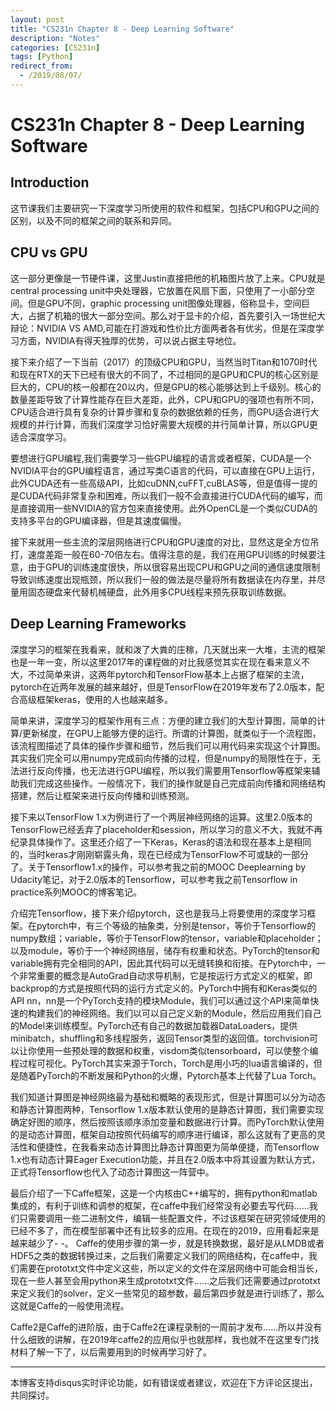 ```yaml
---
layout: post
title: "CS231n Chapter 8 - Deep Learning Software"
description: "Notes"
categories: [CS231n]
tags: [Python]
redirect_from:
  - /2019/08/07/
---
```


# CS231n Chapter 8 - Deep Learning Software      

## Introduction  

这节课我们主要研究一下深度学习所使用的软件和框架，包括CPU和GPU之间的区别，以及不同的框架之间的联系和异同。  

## CPU vs GPU  

这一部分更像是一节硬件课，这里Justin直接把他的机箱图片放了上来。CPU就是central processing unit中央处理器，它放置在风扇下面，只使用了一小部分空间。但是GPU不同，graphic processing unit图像处理器，俗称显卡，空间巨大，占据了机箱的很大一部分空间。那么对于显卡的介绍，首先要引入一场世纪大辩论：NVIDIA VS AMD,可能在打游戏和性价比方面两者各有优劣，但是在深度学习方面，NVIDIA有得天独厚的优势，可以说占据主导地位。  

接下来介绍了一下当前（2017）的顶级CPU和GPU，当然当时Titan和1070时代和现在RTX的天下已经有很大的不同了，不过相同的是GPU和CPU的核心区别是巨大的，CPU的核一般都在20以内，但是GPU的核心能够达到上千级别。核心的数量差距导致了计算性能存在巨大差距，此外，CPU和GPU的强项也有所不同，CPU适合进行具有复杂的计算步骤和复杂的数据依赖的任务，而GPU适合进行大规模的并行计算，而我们深度学习恰好需要大规模的并行简单计算，所以GPU更适合深度学习。  

要想进行GPU编程,我们需要学习一些GPU编程的语言或者框架，CUDA是一个NVIDIA平台的GPU编程语言，通过写类C语言的代码，可以直接在GPU上运行，此外CUDA还有一些高级API，比如cuDNN,cuFFT,cuBLAS等，但是值得一提的是CUDA代码非常复杂和困难，所以我们一般不会直接进行CUDA代码的编写，而是直接调用一些NVIDIA的官方包来直接使用。此外OpenCL是一个类似CUDA的支持多平台的GPU编译器，但是其速度偏慢。  

接下来就用一些主流的深层网络进行CPU和GPU速度的对比，显然这是全方位吊打，速度差距一般在60-70倍左右。值得注意的是，我们在用GPU训练的时候要注意，由于GPU的训练速度很快，所以很容易出现CPU和GPU之间的通信速度限制导致训练速度出现瓶颈，所以我们一般的做法是尽量将所有数据读在内存里，并尽量用固态硬盘来代替机械硬盘，此外用多CPU线程来预先获取训练数据。  

## Deep Learning Frameworks  

深度学习的框架在我看来，就和泼了大粪的庄稼，几天就出来一大堆，主流的框架也是一年一变，所以这里2017年的课程做的对比我感觉其实在现在看来意义不大，不过简单来讲，这两年pytorch和TensorFlow基本上占据了框架的主流，pytorch在近两年发展的越来越好，但是TensorFlow在2019年发布了2.0版本，配合高级框架keras，使用的人也越来越多。  

简单来讲，深度学习的框架作用有三点：方便的建立我们的大型计算图，简单的计算/更新梯度，在GPU上能够方便的运行。所谓的计算图，就类似于一个流程图，该流程图描述了具体的操作步骤和细节，然后我们可以用代码来实现这个计算图。其实我们完全可以用numpy完成前向传播的过程，但是numpy的局限性在于，无法进行反向传播，也无法进行GPU编程，所以我们需要用Tensorflow等框架来辅助我们完成这些操作。一般情况下，我们的操作就是自己完成前向传播和网络结构搭建，然后让框架来进行反向传播和训练预测。  

接下来以TensorFlow 1.x为例进行了一个两层神经网络的运算。这里2.0版本的TensorFlow已经丢弃了placeholder和session，所以学习的意义不大，我就不再纪录具体操作了。这里还介绍了一下Keras，Keras的语法和现在基本上是相同的，当时keras才刚刚崭露头角，现在已经成为TensorFlow不可或缺的一部分了。关于Tensorflow1.x的操作，可以参考我之前的MOOC Deeplearning by Udacity笔记，对于2.0版本的Tensorflow，可以参考我之前Tensorflow in practice系列MOOC的博客笔记。  

介绍完Tensorflow，接下来介绍pytorch，这也是我马上将要使用的深度学习框架。在pytorch中，有三个等级的抽象类，分别是tensor，等价于Tensorflow的numpy数组；variable，等价于TensorFlow的tensor，variable和placeholder；以及module，等价于一个神经网络层，储存有权重和状态。PyTorch的tensor和variable拥有完全相同的API，因此其代码可以无缝转换和衔接。在Pytorch中，一个非常重要的概念是AutoGrad自动求导机制，它是按运行方式定义的框架，即backprop的方式是按照代码的运行方式定义的。PyTorch中拥有和Keras类似的API nn，nn是一个PyTorch支持的模块Module，我们可以通过这个API来简单快速的构建我们的神经网络。我们以可以自己定义新的Module，然后应用我们自己的Model来训练模型。PyTorch还有自己的数据加载器DataLoaders，提供minibatch，shuffling和多线程服务，返回Tensor类型的返回值。torchvision可以让你使用一些预处理的数据和权重，visdom类似tensorboard，可以使整个编程过程可视化。PyTorch其实来源于Torch，Torch是用小巧的lua语言编译的，但是随着PyTorch的不断发展和Python的火爆，Pytorch基本上代替了Lua Torch。  

我们知道计算图是神经网络最为基础和概略的表现形式，但是计算图可以分为动态和静态计算图两种，Tensorflow 1.x版本默认使用的是静态计算图，我们需要实现确定好图的顺序，然后按照该顺序添加变量和数据进行计算。而PyTorch默认使用的是动态计算图，框架自动按照代码编写的顺序进行编译，那么这就有了更高的灵活性和便捷性，在我看来动态计算图比静态计算图更为简单便捷，而Tensorflow 1.x也有动态计算Eager Execution功能，并且在2.0版本中将其设置为默认方式，正式将Tensorflow也代入了动态计算图这一阵营中。  

最后介绍了一下Caffe框架，这是一个内核由C++编写的，拥有python和matlab集成的，有利于训练和调参的框架，在caffe中我们经常没有必要去写代码……我们只需要调用一些二进制文件，编辑一些配置文件，不过该框架在研究领域使用的已经不多了，而在模型部署中还有比较多的应用。在现在的2019，应用看起来是越来越少了- -。  Caffe的使用步骤的第一步，就是转换数据，最好是从LMDB或者HDF5之类的数据转换过来，之后我们需要定义我们的网络结构，在caffe中，我们需要在prototxt文件中定义这些，所以定义的文件在深层网络中可能会相当长，现在一些人甚至会用python来生成prototxt文件……之后我们还需要通过prototxt来定义我们的solver，定义一些常见的超参数，最后第四步就是进行训练了，那么这就是Caffe的一般使用流程。  

Caffe2是Caffe的进阶版，由于Caffe2在课程录制的一周前才发布……所以并没有什么细致的讲解，在2019年caffe2的应用似乎也就那样，我也就不在这里专门找材料了解一下了，以后需要用到的时候再学习好了。  

---
本博客支持disqus实时评论功能，如有错误或者建议，欢迎在下方评论区提出，共同探讨。  

